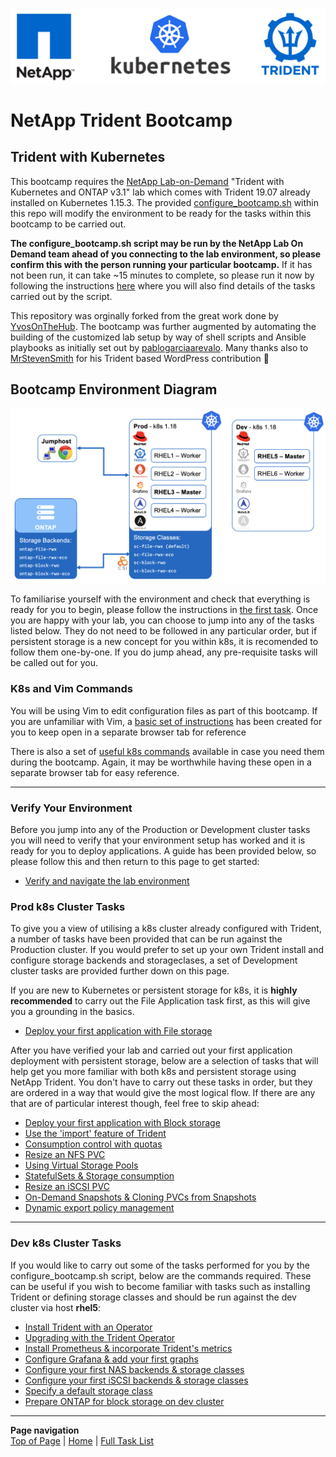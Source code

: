 <p align="center"><img src="images/k8s-header.png"></p>

# NetApp Trident Bootcamp

## Trident with Kubernetes

This bootcamp requires the [NetApp Lab-on-Demand](https://labondemand.netapp.com/) "Trident with Kubernetes and ONTAP v3.1" lab which comes with Trident 19.07 already installed on Kubernetes 1.15.3. The provided [configure_bootcamp.sh](trident_with_k8s/deploy/configure_bootcamp.sh) within this repo will modify the environment to be ready for the tasks within this bootcamp to be carried out.

**The configure_bootcamp.sh script may be run by the NetApp Lab On Demand team ahead of you connecting to the lab environment, so please confirm this with the person running your particular bootcamp.**  If it has not been run, it can take ~15 minutes to complete, so please run it now by following the instructions [here](trident_with_k8s/tasks/configure_bootcamp) where you will also find details of the tasks carried out by the script.

This repository was orginally forked from the great work done by [YvosOnTheHub](<https://github.com/YvosOnTheHub/LabNetApp>). The bootcamp was further augmented by automating the building of the customized lab setup by way of shell scripts and Ansible playbooks as initially set out by [pablogarciaarevalo](<https://github.com/pablogarciaarevalo/demo-trident>). Many thanks also to [MrStevenSmith](<https://github.com/MrStevenSmith/Trident-WordPress-Application>) for his Trident based WordPress contribution :clap:  

## Bootcamp Environment Diagram

<p align="center"><img src="images/lab-diagram.png"></p>

To familiarise yourself with the environment and check that everything is ready for you to begin, please follow the instructions in [the first task](trident_with_k8s/tasks/verify_lab).  Once you are happy with your lab, you can choose to jump into any of the tasks listed below.  They do not need to be followed in any particular order, but if persistent storage is a new concept for you within k8s, it is recomended to follow them one-by-one.  If you do jump ahead, any pre-requisite tasks will be called out for you.

### K8s and Vim Commands

You will be using Vim to edit configuration files as part of this bootcamp.  If you are unfamiliar with Vim, a [basic set of instructions](trident_with_k8s/tasks/vim) has been created for you to keep open in a separate browser tab for reference

There is also a set of [useful k8s commands](trident_with_k8s/tasks/useful_commands) available in case you need them during the bootcamp.  Again, it may be worthwhile having these open in a separate browser tab for easy reference.

---------

### Verify Your Environment

Before you jump into any of the Production or Development cluster tasks you will need to verify that your environment setup has worked and it is ready for you to deploy applications.  A guide has been provided below, so please follow this and then return to this page to get started:

* [Verify and navigate the lab environment](trident_with_k8s/tasks/verify_lab)  

### Prod k8s Cluster Tasks

To give you a view of utilising a k8s cluster already configured with Trident, a number of tasks have been provided that can be run against the Production cluster.  If you would prefer to set up your own Trident install and configure storage backends and storageclases, a set of Development cluster tasks are provided further down on this page.

If you are new to Kubernetes or persistent storage for k8s, it is **highly recommended** to carry out the File Application task first, as this will give you a grounding in the basics.

* [Deploy your first application with File storage](trident_with_k8s/tasks/file_app)  

After you have verified your lab and carried out your first application deployment with persistent storage, below are a selection of tasks that will help get you more familiar with both k8s and persistent storage using NetApp Trident.  You don't have to carry out these tasks in order, but they are ordered in a way that would give the most logical flow. If there are any that are of particular interest though, feel free to skip ahead:

* [Deploy your first application with Block storage](trident_with_k8s/tasks/block_app)  
* [Use the 'import' feature of Trident](trident_with_k8s/tasks/pv_import)  
* [Consumption control with quotas](trident_with_k8s/tasks/quotas)  
* [Resize an NFS PVC](trident_with_k8s/tasks/resize_file)  
* [Using Virtual Storage Pools](trident_with_k8s/tasks/storage_pools)  
* [StatefulSets & Storage consumption](trident_with_k8s/tasks/statefulsets)  
* [Resize an iSCSI PVC](trident_with_k8s/tasks/resize_block)  
* [On-Demand Snapshots & Cloning PVCs from Snapshots](trident_with_k8s/tasks/snapshots_clones)  
* [Dynamic export policy management](trident_with_k8s/tasks/dynamic_exports)  

---------

### Dev k8s Cluster Tasks

If you would like to carry out some of the tasks performed for you by the configure_bootcamp.sh script, below are the commands required.  These can be useful if you wish to become familiar with tasks such as installing Trident or defining storage classes and should be run against the dev cluster via host **rhel5**:

* [Install Trident with an Operator](trident_with_k8s/tasks/trident_install)  
* [Upgrading with the Trident Operator](trident_with_k8s/tasks//trident_upgrade)  
* [Install Prometheus & incorporate Trident's metrics](trident_with_k8s/tasks/config_prometheus)  
* [Configure Grafana & add your first graphs](trident_with_k8s/tasks/config_grafana)  
* [Configure your first NAS backends & storage classes](trident_with_k8s/tasks/config_file)  
* [Configure your first iSCSI backends & storage classes](trident_with_k8s/tasks/config_block)  
* [Specify a default storage class](trident_with_k8s/tasks/default_sc)  
* [Prepare ONTAP for block storage on dev cluster](trident_with_k8s/tasks/ontap_block)  

---------
**Page navigation**  
[Top of Page](#top) | [Home](/README.md) | [Full Task List](/README.md#prod-k8s-cluster-tasks)
